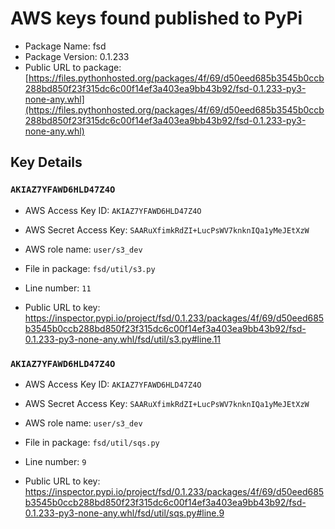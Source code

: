 # AWS keys found published to PyPi

* Package Name: fsd
* Package Version: 0.1.233
* Public URL to package: [https://files.pythonhosted.org/packages/4f/69/d50eed685b3545b0ccb288bd850f23f315dc6c00f14ef3a403ea9bb43b92/fsd-0.1.233-py3-none-any.whl](https://files.pythonhosted.org/packages/4f/69/d50eed685b3545b0ccb288bd850f23f315dc6c00f14ef3a403ea9bb43b92/fsd-0.1.233-py3-none-any.whl)

## Key Details

### `AKIAZ7YFAWD6HLD47Z4O`

* AWS Access Key ID: `AKIAZ7YFAWD6HLD47Z4O`
* AWS Secret Access Key: `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` 
* AWS role name: `user/s3_dev`
* File in package: `fsd/util/s3.py`
* Line number: `11`

* Public URL to key: https://inspector.pypi.io/project/fsd/0.1.233/packages/4f/69/d50eed685b3545b0ccb288bd850f23f315dc6c00f14ef3a403ea9bb43b92/fsd-0.1.233-py3-none-any.whl/fsd/util/s3.py#line.11



### `AKIAZ7YFAWD6HLD47Z4O`

* AWS Access Key ID: `AKIAZ7YFAWD6HLD47Z4O`
* AWS Secret Access Key: `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` 
* AWS role name: `user/s3_dev`
* File in package: `fsd/util/sqs.py`
* Line number: `9`

* Public URL to key: https://inspector.pypi.io/project/fsd/0.1.233/packages/4f/69/d50eed685b3545b0ccb288bd850f23f315dc6c00f14ef3a403ea9bb43b92/fsd-0.1.233-py3-none-any.whl/fsd/util/sqs.py#line.9


